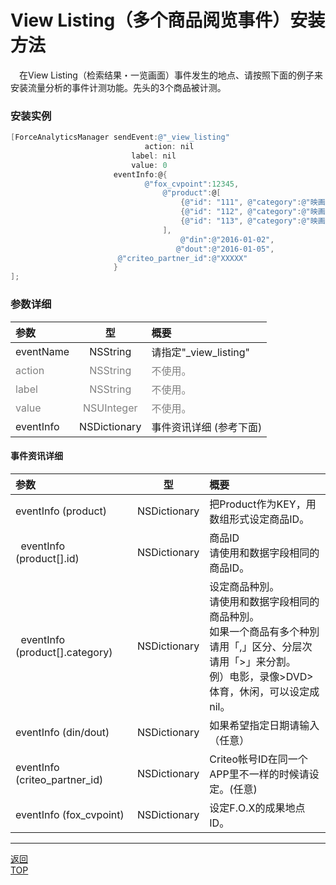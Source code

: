 #	View Listing（多个商品阅览事件）安装方法

　在View Listing（检索结果・一览画面）事件发生的地点、请按照下面的例子来安装流量分析的事件计测功能。先头的3个商品被计测。

### 安装实例

```objective-c
[ForceAnalyticsManager sendEvent:@"_view_listing"
		                      action: nil
                           label: nil
                           value: 0
                       eventInfo:@{
                              @"fox_cvpoint":12345,
                                  @"product":@[
                                      {@"id": "111", @"category":@"映画、ビデオ>DVD>スポーツ、レジャー"},
                                      {@"id": "112", @"category":@"映画、ビデオ>DVD>スポーツ、レジャー"},
                                      {@"id": "113", @"category":@"映画、ビデオ>DVD>スポーツ、レジャー"}
                                  ],
                                      @"din":@"2016-01-02",
                                     @"dout":@"2016-01-05",
                        @"criteo_partner_id":@"XXXXX"
                       }
];
```

### 参数详细

| 参数 | 型 | 概要 |
|:----------|:-----------:|:------------|
|eventName|NSString|请指定"\_view\_listing"|
|<span style="color:grey">action|<span style="color:grey">NSString|<span style="color:grey">不使用。|
|<span style="color:grey">label|<span style="color:grey">NSString|<span style="color:grey">不使用。|
|<span style="color:grey">value|<span style="color:grey">NSUInteger|<span style="color:grey">不使用。|
|eventInfo|NSDictionary|事件资讯详细 (参考下面)|

#### 事件资讯详细

| 参数 | 型 | 概要 |
|:----------|:-----------:|:------------|
|eventInfo (product)|NSDictionary|把Product作为KEY，用数组形式设定商品ID。|
|  eventInfo (product[].id)|NSDictionary|商品ID<br>请使用和数据字段相同的商品ID。|
|  eventInfo (product[].category)|NSDictionary|设定商品种別。<br>请使用和数据字段相同的商品种別。<br>如果一个商品有多个种別请用「,」区分、分层次请用「>」来分割。<br>例）电影，录像>DVD>体育，休闲，可以设定成nil。|
|eventInfo (din/dout)|NSDictionary|如果希望指定日期请输入（任意）|
|eventInfo (criteo_partner_id)|NSDictionary|Criteo帐号ID在同一个APP里不一样的时候请设定。(任意)|
|eventInfo (fox_cvpoint)|NSDictionary|设定F.O.X的成果地点ID。|

---
[返回](/lang/zh-tw/doc/fox_engagement/README.md)<br>
[TOP](/lang/zh-tw/README.md)
